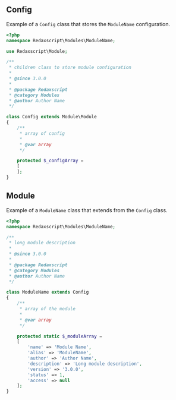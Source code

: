 Config
------

Example of a `Config` class that stores the `ModuleName` configuration.

```php
<?php
namespace Redaxscript\Modules\ModuleName;

use Redaxscript\Module;

/**
 * children class to store module configuration
 *
 * @since 3.0.0
 *
 * @package Redaxscript
 * @category Modules
 * @author Author Name
 */

class Config extends Module\Module
{
	/**
	 * array of config
	 *
	 * @var array
	 */

	protected $_configArray =
	[
	];
}
```


Module
------

Example of a `ModuleName` class that extends from the `Config` class.

```php
<?php
namespace Redaxscript\Modules\ModuleName;

/**
 * long module description
 *
 * @since 3.0.0
 *
 * @package Redaxscript
 * @category Modules
 * @author Author Name
 */

class ModuleName extends Config
{
	/**
	 * array of the module
	 *
	 * @var array
	 */

	protected static $_moduleArray =
	[
		'name' => 'Module Name',
		'alias' => 'ModuleName',
		'author' => 'Author Name',
		'description' => 'Long module description',
		'version' => '3.0.0',
		'status' => 1,
		'access' => null
	];
}
```
